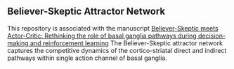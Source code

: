 ## Believer-Skeptic Attractor Network


This repository is associated with the manuscript [Believer-Skeptic meets Actor-Critic: Rethinking the role of basal ganglia pathways during decision-making and reinforcement learning](https://www.frontiersin.org/articles/10.3389/fnins.2016.00106/full) The Believer-Skeptic attractor network captures the competitive dynamics of the cortico-striatal direct and indirect pathways within single action channel of basal ganglia. 
